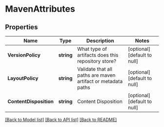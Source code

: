 # MavenAttributes

## Properties
Name | Type | Description | Notes
------------ | ------------- | ------------- | -------------
**VersionPolicy** | **string** | What type of artifacts does this repository store? | [optional] [default to null]
**LayoutPolicy** | **string** | Validate that all paths are maven artifact or metadata paths | [optional] [default to null]
**ContentDisposition** | **string** | Content Disposition | [optional] [default to null]

[[Back to Model list]](../README.md#documentation-for-models) [[Back to API list]](../README.md#documentation-for-api-endpoints) [[Back to README]](../README.md)


